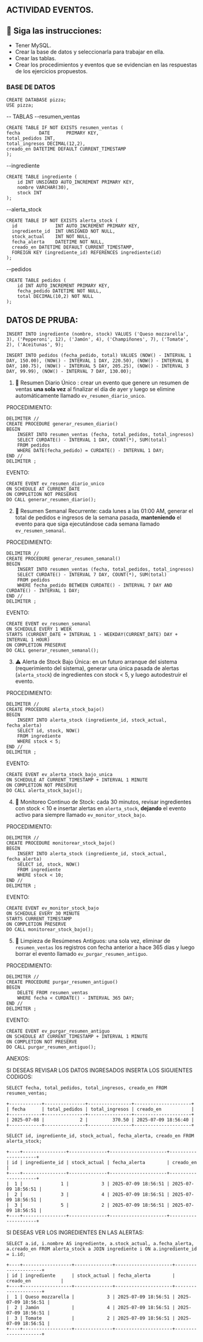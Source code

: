 ## ACTIVIDAD EVENTOS.


## 📌 Siga las instrucciones: 
- Tener MySQL.
- Crear la base de datos y seleccionarla para trabajar en ella.
- Crear las tablas.
- Crear los procedimientos y eventos que se evidencian en las respuestas de los ejercicios propuestos.


### BASE DE DATOS

```
CREATE DATABASE pizza;
USE pizza;
```

-- TABLAS 
--resumen_ventas
```
CREATE TABLE IF NOT EXISTS resumen_ventas (
fecha       DATE      PRIMARY KEY,
total_pedidos INT,
total_ingresos DECIMAL(12,2),
creado_en DATETIME DEFAULT CURRENT_TIMESTAMP
);
```

--ingrediente
```
CREATE TABLE ingrediente (
    id INT UNSIGNED AUTO_INCREMENT PRIMARY KEY,
    nombre VARCHAR(30),
    stock INT 
);  
```

--alerta_stock
```
CREATE TABLE IF NOT EXISTS alerta_stock (
  id              INT AUTO_INCREMENT PRIMARY KEY,
  ingrediente_id  INT UNSIGNED NOT NULL,
  stock_actual    INT NOT NULL,
  fecha_alerta    DATETIME NOT NULL,
  creado_en DATETIME DEFAULT CURRENT_TIMESTAMP,
  FOREIGN KEY (ingrediente_id) REFERENCES ingrediente(id)
);
```

--pedidos
```
CREATE TABLE pedidos (
    id INT AUTO_INCREMENT PRIMARY KEY,
    fecha_pedido DATETIME NOT NULL,
    total DECIMAL(10,2) NOT NULL
);
```


## DATOS DE PRUBA:
```
INSERT INTO ingrediente (nombre, stock) VALUES ('Queso mozzarella', 3), ('Pepperoni', 12), ('Jamón', 4), ('Champiñones', 7), ('Tomate', 2), ('Aceitunas', 9);

INSERT INTO pedidos (fecha_pedido, total) VALUES (NOW() - INTERVAL 1 DAY, 150.00), (NOW() - INTERVAL 1 DAY, 220.50), (NOW() - INTERVAL 8 DAY, 180.75), (NOW() - INTERVAL 5 DAY, 205.25), (NOW() - INTERVAL 3 DAY, 99.99), (NOW() - INTERVAL 7 DAY, 130.00);
```


1. 📆 Resumen Diario Único : crear un evento que genere un resumen de ventas **una sola vez** al finalizar el día de ayer y luego se elimine automáticamente llamado `ev_resumen_diario_unico`.

PROCEDIMIENTO:
```
DELIMITER //
CREATE PROCEDURE generar_resumen_diario()
BEGIN
    INSERT INTO resumen_ventas (fecha, total_pedidos, total_ingresos)
    SELECT CURDATE() - INTERVAL 1 DAY, COUNT(*), SUM(total)
    FROM pedidos
    WHERE DATE(fecha_pedido) = CURDATE() - INTERVAL 1 DAY;
END //
DELIMITER ;
```
EVENTO:
```
CREATE EVENT ev_resumen_diario_unico
ON SCHEDULE AT CURRENT_DATE
ON COMPLETION NOT PRESERVE
DO CALL generar_resumen_diario();
```

2. 📆 Resumen Semanal Recurrente: cada lunes a las 01:00 AM, generar el total de pedidos e ingresos de la semana pasada, **manteniendo** el evento para que siga ejecutándose cada semana llamado `ev_resumen_semanal`.

PROCEDIMIENTO:
```
DELIMITER //
CREATE PROCEDURE generar_resumen_semanal()
BEGIN
    INSERT INTO resumen_ventas (fecha, total_pedidos, total_ingresos)
    SELECT CURDATE() - INTERVAL 7 DAY, COUNT(*), SUM(total)
    FROM pedidos
    WHERE fecha_pedido BETWEEN CURDATE() - INTERVAL 7 DAY AND CURDATE() - INTERVAL 1 DAY;
END //
DELIMITER ;
```
EVENTO:
```
CREATE EVENT ev_resumen_semanal
ON SCHEDULE EVERY 1 WEEK
STARTS (CURRENT_DATE + INTERVAL 1 - WEEKDAY(CURRENT_DATE) DAY + INTERVAL 1 HOUR)
ON COMPLETION PRESERVE
DO CALL generar_resumen_semanal();
```

3. ⚠️ Alerta de Stock Bajo Única: en un futuro arranque del sistema (requerimiento del sistema), generar una única pasada de alertas (`alerta_stock`) de ingredientes con stock < 5, y luego autodestruir el evento.

PROCEDIMIENTO:
```
DELIMITER //
CREATE PROCEDURE alerta_stock_bajo()
BEGIN
    INSERT INTO alerta_stock (ingrediente_id, stock_actual, fecha_alerta)
    SELECT id, stock, NOW()
    FROM ingrediente
    WHERE stock < 5;
END //
DELIMITER ;
```
EVENTO:
```
CREATE EVENT ev_alerta_stock_bajo_unica
ON SCHEDULE AT CURRENT_TIMESTAMP + INTERVAL 1 MINUTE
ON COMPLETION NOT PRESERVE
DO CALL alerta_stock_bajo();
```

4. 🔁 Monitoreo Continuo de Stock: cada 30 minutos, revisar ingredientes con stock < 10 e insertar alertas en `alerta_stock`, **dejando** el evento activo para siempre llamado `ev_monitor_stock_bajo`.

PROCEDIMIENTO:
```
DELIMITER //
CREATE PROCEDURE monitorear_stock_bajo()
BEGIN
    INSERT INTO alerta_stock (ingrediente_id, stock_actual, fecha_alerta)
    SELECT id, stock, NOW()
    FROM ingrediente
    WHERE stock < 10;
END //
DELIMITER ;
```
EVENTO:
```
CREATE EVENT ev_monitor_stock_bajo
ON SCHEDULE EVERY 30 MINUTE
STARTS CURRENT_TIMESTAMP
ON COMPLETION PRESERVE
DO CALL monitorear_stock_bajo();
```

5. 🧹 Limpieza de Resúmenes Antiguos: una sola vez, eliminar de `resumen_ventas` los registros con fecha anterior a hace 365 días y luego borrar el evento llamado `ev_purgar_resumen_antiguo`.

PROCEDIMIENTO:
```
DELIMITER //
CREATE PROCEDURE purgar_resumen_antiguo()
BEGIN
    DELETE FROM resumen_ventas
    WHERE fecha < CURDATE() - INTERVAL 365 DAY;
END //
DELIMITER ;
```
EVENTO:
```
CREATE EVENT ev_purgar_resumen_antiguo
ON SCHEDULE AT CURRENT_TIMESTAMP + INTERVAL 1 MINUTE
ON COMPLETION NOT PRESERVE
DO CALL purgar_resumen_antiguo();
```
ANEXOS:

SI DESEAS REVISAR LOS DATOS INGRESADOS INSERTA LOS SIGUIENTES CODIGOS:
```
SELECT fecha, total_pedidos, total_ingresos, creado_en FROM resumen_ventas;
```
```
+------------+---------------+----------------+---------------------+
| fecha      | total_pedidos | total_ingresos | creado_en           |
+------------+---------------+----------------+---------------------+
| 2025-07-08 |             2 |         370.50 | 2025-07-09 18:56:40 |
+------------+---------------+----------------+---------------------+
```
```
SELECT id, ingrediente_id, stock_actual, fecha_alerta, creado_en FROM alerta_stock;
```
```
+----+----------------+--------------+---------------------+---------------------+
| id | ingrediente_id | stock_actual | fecha_alerta        | creado_en           |
+----+----------------+--------------+---------------------+---------------------+
|  1 |              1 |            3 | 2025-07-09 18:56:51 | 2025-07-09 18:56:51 |
|  2 |              3 |            4 | 2025-07-09 18:56:51 | 2025-07-09 18:56:51 |
|  3 |              5 |            2 | 2025-07-09 18:56:51 | 2025-07-09 18:56:51 |
+----+----------------+--------------+---------------------+---------------------+
```
SI DESEAS VER LOS INGREDIENTES EN LAS ALERTAS:
```
SELECT a.id, i.nombre AS ingrediente, a.stock_actual, a.fecha_alerta, a.creado_en FROM alerta_stock a JOIN ingrediente i ON a.ingrediente_id = i.id;
```
```
+----+------------------+--------------+---------------------+---------------------+
| id | ingrediente      | stock_actual | fecha_alerta        | creado_en           |
+----+------------------+--------------+---------------------+---------------------+
|  1 | Queso mozzarella |            3 | 2025-07-09 18:56:51 | 2025-07-09 18:56:51 |
|  2 | Jamón            |            4 | 2025-07-09 18:56:51 | 2025-07-09 18:56:51 |
|  3 | Tomate           |            2 | 2025-07-09 18:56:51 | 2025-07-09 18:56:51 |
+----+------------------+--------------+---------------------+---------------------+
```

